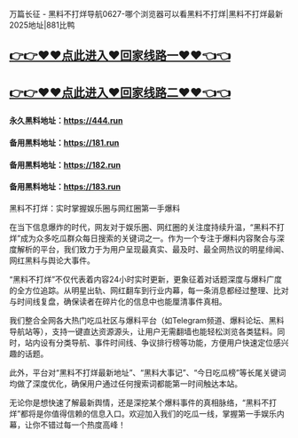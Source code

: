 万篇长征 - 黑料不打烊导航0627-哪个浏览器可以看黑料不打烊|黑料不打烊最新2025地址|881比鸭

## [👉👉♥♥点此进入♥回家线路一♥♥👈👈](https://unpkg.com/182run/index.html)
## [👉👉♥♥点此进入♥回家线路二♥♥👈👈](https://unpkg.com/182-1run/index.html)

#### 永久黑料地址：https://444.run
#### 备用黑料地址：https://181.run
#### 备用黑料地址：https://182.run
#### 备用黑料地址：https://183.run

黑料不打烊：实时掌握娱乐圈与网红圈第一手爆料

在当下信息爆炸的时代，网友对于娱乐圈、网红圈的关注度持续升温，“黑料不打烊”成为众多吃瓜群众每日搜索的关键词之一。作为一个专注于爆料内容聚合与深度解析的平台，我们致力于为用户呈现最真实、最及时、最全网热议的明星绯闻、网红黑料与舆论大事件。

“黑料不打烊”不仅代表着内容24小时实时更新，更象征着对话题深度与爆料广度的全方位追踪。从明星出轨、网红翻车到行业内幕，每一条消息都经过整理、比对与时间线复盘，确保读者在碎片化的信息中也能厘清事件真相。

我们整合全网各大热门吃瓜社区与爆料平台（如Telegram频道、爆料论坛、黑料导航站等），支持一键直达资源源头，让用户无需翻墙也能轻松浏览各类猛料。同时，站内设有分类导航、事件时间线、争议排行榜等功能，方便用户快速定位感兴趣的话题。

此外，平台对“黑料不打烊最新地址”、“黑料大事记”、“今日吃瓜榜”等长尾关键词均做了深度优化，确保用户通过任何搜索词都能第一时间触达本站。

无论你是想快速了解最新舆情，还是深挖某个爆料事件的真相脉络，“黑料不打烊”都将是你值得信赖的信息入口。欢迎加入我们的吃瓜一线，掌握第一手娱乐内幕，让你不错过每一个热度高峰！

